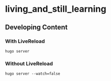 # living_and_still_learning

## Developing Content

### With LiveReload
`hugo server`

### Without LiveReload
`hugo server --watch=false`
